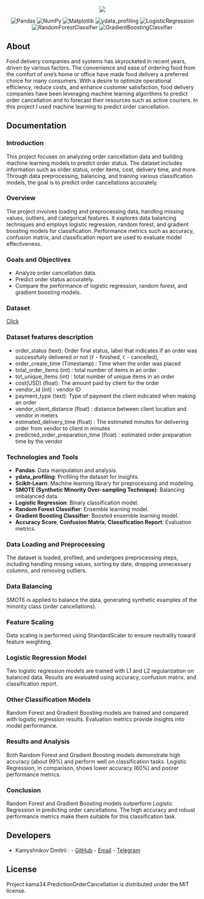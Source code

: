 <p align="center">
      <img src="https://i.ibb.co/0tnp8Wy/uber-eats-logo-CA3-BA2098-B-seeklogo-com.png">
</p>

<p align="center">
   <img src="https://img.shields.io/badge/Pandas-lavender" alt="Pandas">
   <img src="https://img.shields.io/badge/NumPy-thistle" alt="NumPy">
   <img src="https://img.shields.io/badge/Matplotlib-lightcyan" alt="Matplotlib">
   <img src="https://img.shields.io/badge/ydata_profiling-lavender" alt="ydata_profiling">
   <img src="https://img.shields.io/badge/Logistic_Regression-thistle" alt="LogisticRegression">
   <img src="https://img.shields.io/badge/Random_Forest-lightcyan" alt="RandomForestClassifier">
   <img src="https://img.shields.io/badge/Gradient_Boosting-lavender" alt="GradientBoostingClassifier">
</p>

## About

Food delivery companies and systems has skyrocketed in recent years, driven by various factors. The convenience and ease of ordering food from the comfort of one’s home or office have made food delivery a preferred choice for many consumers. With a desire to optimize operational efficiency, reduce costs, and enhance customer satisfaction, food delivery companies have been leveraging machine learning algorithms to predict order cancellation and to forecast their resources such as active couriers. In this project I used machine learning to predict order cancellation.

## Documentation

### Introduction
This project focuses on analyzing order cancellation data and building machine learning models to predict order status. The dataset includes information such as order status, order items, cost, delivery time, and more. Through data preprocessing, balancing, and training various classification models, the goal is to predict order cancellations accurately.

### Overview
The project involves loading and preprocessing data, handling missing values, outliers, and categorical features. It explores data balancing techniques and employs logistic regression, random forest, and gradient boosting models for classification. Performance metrics such as accuracy, confusion matrix, and classification report are used to evaluate model effectiveness.

### Goals and Objectives
- Analyze order cancellation data.
- Predict order status accurately.
- Compare the performance of logistic regression, random forest, and gradient boosting models.

### Dataset
[Click](https://disk.yandex.ru/d/nryOMxVqyEyBPg)

### Dataset features description
* order_status (text): Order final status, label that indicates if an order was successfully delivered or not (`F` - finished, `C` - cancelled),
* order_create_time (Timestamp) : Time when the order was placed
* total_order_items (int) : total number of items in an order
* tot_unique_items (int) : total number of unique items in an order
* cost(USD) (float): The amount paid by client for the order
* vendor_id (int) : vendor ID
* payment_type (text): Type of payment the client indicated when making an order
* vendor_client_distance (float) : distance between client location and vendor in meters
* estimated_delivery_time (float) : The estimated minutes for delivering order from vendor to client in minutes
* predicted_order_preparation_time (float) : estimated order preparation time by the vendor

### Technologies and Tools
- **Pandas**: Data manipulation and analysis.
- **ydata_profiling**: Profiling the dataset for insights.
- **Scikit-Learn**: Machine learning library for preprocessing and modeling.
- **SMOTE (Synthetic Minority Over-sampling Technique)**: Balancing imbalanced data.
- **Logistic Regression**: Binary classification model.
- **Random Forest Classifier**: Ensemble learning model.
- **Gradient Boosting Classifier**: Boosted ensemble learning model.
- **Accuracy Score**, **Confusion Matrix**, **Classification Report**: Evaluation metrics.

### Data Loading and Preprocessing
The dataset is loaded, profiled, and undergoes preprocessing steps, including handling missing values, sorting by date, dropping unnecessary columns, and removing outliers.

### Data Balancing
SMOTE is applied to balance the data, generating synthetic examples of the minority class (order cancellations).

### Feature Scaling
Data scaling is performed using StandardScaler to ensure neutrality toward feature weighting.

### Logistic Regression Model
Two logistic regression models are trained with L1 and L2 regularization on balanced data. Results are evaluated using accuracy, confusion matrix, and classification report.

### Other Classification Models
Random Forest and Gradient Boosting models are trained and compared with logistic regression results. Evaluation metrics provide insights into model performance.

### Results and Analysis
Both Random Forest and Gradient Boosting models demonstrate high accuracy (about 99%) and perform well on classification tasks. Logistic Regression, in comparison, shows lower accuracy (60%) and poorer performance metrics.

### Conclusion
Random Forest and Gradient Boosting models outperform Logistic Regression in predicting order cancellations. The high accuracy and robust performance metrics make them suitable for this classification task.

## Developers

- Kamyshnikov Dmitrii :
      - [GitHub](https://github.com/kama34)
      - [Email](mailto:d.kamyshnikov.offer@yandex.ru)
      - [Telegram](https://t.me/kama_34)

## License
Project kama34.PredictionOrderCancellation is distributed under the MIT license.
